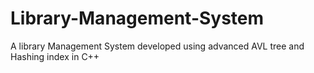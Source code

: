 # Library-Management-System
A library Management System developed using advanced AVL tree and Hashing index in C++
